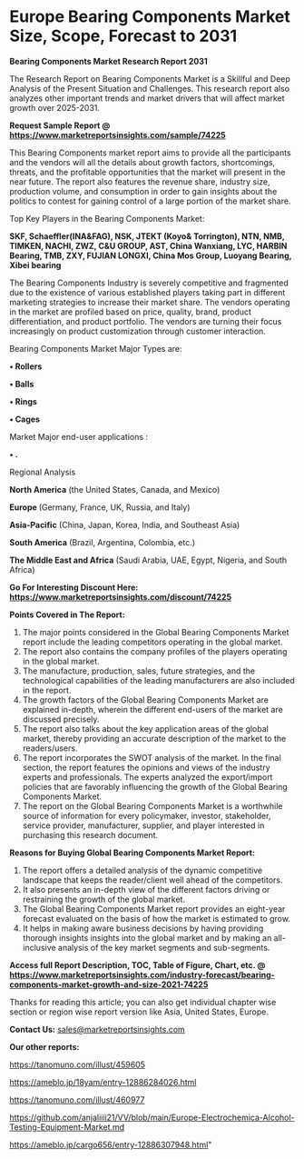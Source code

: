 # Europe Bearing Components Market Size, Scope, Forecast to 2031

<strong>Bearing Components Market Research Report 2031</strong>

The Research Report on Bearing Components Market is a Skillful and Deep Analysis of the Present Situation and Challenges. This research report also analyzes other important trends and market drivers that will affect market growth over 2025-2031.

<strong>Request Sample Report @ <a href=https://www.marketreportsinsights.com/sample/74225>https://www.marketreportsinsights.com/sample/74225</a></strong>

This Bearing Components market report aims to provide all the participants and the vendors will all the details about growth factors, shortcomings, threats, and the profitable opportunities that the market will present in the near future. The report also features the revenue share, industry size, production volume, and consumption in order to gain insights about the politics to contest for gaining control of a large portion of the market share.

Top Key Players in the Bearing Components Market:

<strong>SKF, Schaeffler(INA&FAG), NSK, JTEKT (Koyo& Torrington), NTN, NMB, TIMKEN, NACHI, ZWZ, C&U GROUP, AST, China Wanxiang, LYC, HARBIN Bearing, TMB, ZXY, FUJIAN LONGXI, China Mos Group, Luoyang Bearing, Xibei bearing</strong>

The Bearing Components Industry is severely competitive and fragmented due to the existence of various established players taking part in different marketing strategies to increase their market share. The vendors operating in the market are profiled based on price, quality, brand, product differentiation, and product portfolio. The vendors are turning their focus increasingly on product customization through customer interaction.

Bearing Components Market Major Types are:

<strong>• Rollers

• Balls

• Rings

• Cages</strong>

Market Major end-user applications :

<strong>• .</strong>

Regional Analysis

</u><strong><b>North America</b></strong> (the United States, Canada, and Mexico)

<strong><b>Europe </b></strong>(Germany, France, UK, Russia, and Italy)

<strong><b>Asia-Pacific</b></strong> (China, Japan, Korea, India, and Southeast Asia)

<strong><b>South America</b></strong> (Brazil, Argentina, Colombia, etc.)

<strong><b>The Middle East and Africa</b></strong> (Saudi Arabia, UAE, Egypt, Nigeria, and South Africa)

<strong>Go For Interesting Discount Here: <a href=https://www.marketreportsinsights.com/discount/74225>https://www.marketreportsinsights.com/discount/74225</a></strong>

<strong>Points Covered in The Report:</strong>
<ol>
  <li>The major points considered in the Global Bearing Components Market report include the leading competitors operating in the global market.</li>
  <li>The report also contains the company profiles of the players operating in the global market.</li>
  <li>The manufacture, production, sales, future strategies, and the technological capabilities of the leading manufacturers are also included in the report.</li>
  <li>The growth factors of the Global Bearing Components Market are explained in-depth, wherein the different end-users of the market are discussed precisely.</li>
  <li>The report also talks about the key application areas of the global market, thereby providing an accurate description of the market to the readers/users.</li>
  <li>The report incorporates the SWOT analysis of the market. In the final section, the report features the opinions and views of the industry experts and professionals. The experts analyzed the export/import policies that are favorably influencing the growth of the Global Bearing Components Market.</li>
  <li>The report on the Global Bearing Components Market is a worthwhile source of information for every policymaker, investor, stakeholder, service provider, manufacturer, supplier, and player interested in purchasing this research document.</li>
</ol>
<strong>Reasons for Buying Global Bearing Components Market Report:</strong>

<ol>
  <li>The report offers a detailed analysis of the dynamic competitive landscape that keeps the reader/client well ahead of the competitors.</li>
  <li>It also presents an in-depth view of the different factors driving or restraining the growth of the global market.</li>
  <li>The Global Bearing Components Market report provides an eight-year forecast evaluated on the basis of how the market is estimated to grow.</li>
  <li>It helps in making aware business decisions by having providing thorough insights insights into the global market and by making an all-inclusive analysis of the key market segments and sub-segments.</li>
</ol>
<strong>Access full Report Description, TOC, Table of Figure, Chart, etc. @ <a href=https://www.marketreportsinsights.com/industry-forecast/bearing-components-market-growth-and-size-2021-74225>https://www.marketreportsinsights.com/industry-forecast/bearing-components-market-growth-and-size-2021-74225</a></strong>


Thanks for reading this article; you can also get individual chapter wise section or region wise report version like Asia, United States, Europe.

<strong>Contact Us:</strong>
sales@marketreportsinsights.com

<strong>Our other reports:</strong>

<a href=https://tanomuno.com/illust/459605>https://tanomuno.com/illust/459605</a>

<a href=https://ameblo.jp/18yam/entry-12886284026.html>https://ameblo.jp/18yam/entry-12886284026.html</a>

<a href=https://tanomuno.com/illust/460977>https://tanomuno.com/illust/460977</a>

<a href=https://github.com/anjaliiii21/VV/blob/main/Europe-Electrochemica-Alcohol-Testing-Equipment-Market.md>https://github.com/anjaliiii21/VV/blob/main/Europe-Electrochemica-Alcohol-Testing-Equipment-Market.md</a>

<a href=https://ameblo.jp/cargo656/entry-12886307948.html>https://ameblo.jp/cargo656/entry-12886307948.html</a>"
